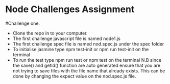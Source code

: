 # Node Challenges Assignment
#Challenge one.
 - Clone the repo in to your computer.
 - The first challenge javascript file is named node1.js
 - The first challenge spec file is named nod.spec.js under the spec folder
 - To initialise jasmine type npm test-init or npm run test-init on the terminal
 - To run the test type npm run test or npm test on the terminal
 N.B since the save() and getId() function are auto generated ensure that you are not trying to save files with the file name that already exists. This can be done by changing the expect value on the nod.spec.js file.
